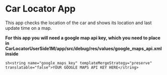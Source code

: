 # Car Locator App

This app checks the location of the car and shows its location and last update time on a map.

**For this app you will need a google map api key, which you need to place in CarLocatorUserSide1M/app/src/debug/res/values/google_maps_api.xml inside**

```sh<string name="google_maps_key" templateMergeStrategy="preserve" translatable="false">YOUR GOOGLE MAPS API KEY HERE</string>```
